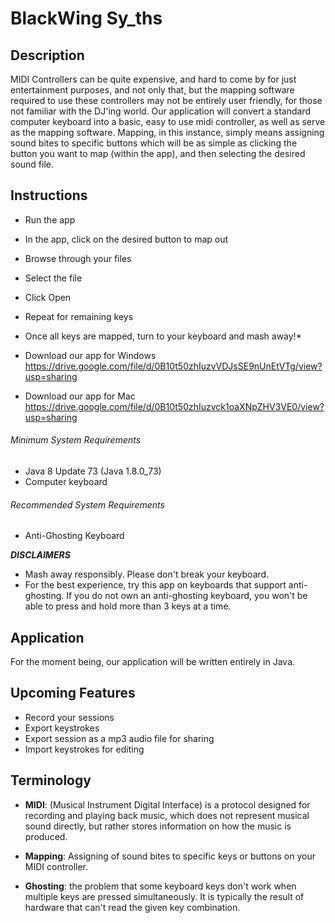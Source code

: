 # BlackWing Sy_ths

## Description
MIDI Controllers can be quite expensive, and hard to come by for just entertainment purposes, and not only that, but the mapping software required to use these controllers may not be entirely user friendly, for those not familiar with the DJ'ing world.
Our application will convert a standard computer keyboard into a basic, easy to use midi controller, as well as serve as the mapping software. Mapping, in this instance, simply means assigning sound bites to specific buttons which will be as simple as clicking the button you want to map (within the app), and then selecting the desired sound file.

## Instructions
* Run the app
* In the app, click on the desired button to map out
* Browse through your files
* Select the file
* Click Open
* Repeat for remaining keys
* Once all keys are mapped, turn to your keyboard and mash away!*
* Download our app for Windows
https://drive.google.com/file/d/0B10t50zhIuzvVDJsSE9nUnEtVTg/view?usp=sharing

* Download our app for Mac
https://drive.google.com/file/d/0B10t50zhIuzvck1oaXNpZHV3VE0/view?usp=sharing

###### Minimum System Requirements
* Java 8 Update 73 (Java 1.8.0_73)
* Computer keyboard

###### Recommended System Requirements
* Anti-Ghosting Keyboard

**_DISCLAIMERS_**
* Mash away responsibly. Please don't break your keyboard.
* For the best experience, try this app on keyboards that support anti-ghosting. If you do not own an anti-ghosting keyboard, you won't be able to press and hold more than 3 keys at a time.

## Application
For the moment being, our application will be written entirely in Java.

## Upcoming Features
* Record your sessions
* Export keystrokes
* Export session as a mp3 audio file for sharing
* Import keystrokes for editing

## Terminology
* **MIDI**: (Musical Instrument Digital Interface) is a protocol designed for recording and playing back music, which does not represent musical sound directly, but rather stores information on how the music is produced.

* **Mapping**: Assigning of sound bites to specific keys or buttons on your MIDI controller.

* **Ghosting**: the problem that some keyboard keys don't work when multiple keys are pressed simultaneously. It is typically the result of hardware that can't read the given key combination.
